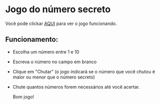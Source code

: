 <h1> Jogo do número secreto </h1>

Você pode clickar [AQUI](https://jogo-do-numero-secreto-ashy-sigma.vercel.app) para ver o jogo funcionando.

## Funcionamento:
- Escolha um número entre 1 e 10
- Escreva o número no campo em branco
- Clique em "Chutar" (o jogo indicará se o número que você chutou é maior ou menor que o número secreto)
- Chute quantos números forem necessários até você acertar.



     Bom jogo!

